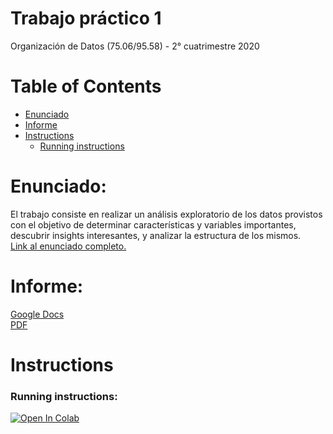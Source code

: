 # Trabajo práctico 1
Organización de Datos (75.06/95.58) - 2° cuatrimestre 2020

# Table of Contents
* [Enunciado](#Enunciado)
* [Informe](#Informe)
* [Instructions](#instructions)
    * [Running instructions](#running-instructions)

# Enunciado:
El trabajo consiste en realizar un análisis exploratorio de los datos provistos con el objetivo de determinar características y variables importantes, descubrir insights interesantes, y analizar la estructura de los mismos.\
[Link al enunciado completo.](https://docs.google.com/document/d/1Ws7kfBmQmZ3BuUA7rGCnvhRGdl6MZYpC2c2GEvx7a2Y/)

# Informe:
[Google Docs](https://docs.google.com/document/d/1bwhl1Hc5KruiIkSAe8ithz-S1LPuT_eVXhJdGVd3r4Y)\
[PDF](https://github.com/NicoDeGiacomo/ODD-TP1/blob/main/TP1%20Informe.pdf)

# Instructions
### Running instructions:
[![Open In Colab](https://colab.research.google.com/assets/colab-badge.svg)](https://colab.research.google.com/github/NicoDeGiacomo/ODD-TP1/blob/main/TP1.ipynb)
